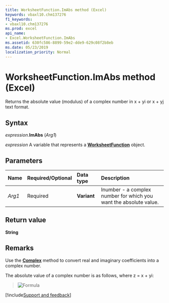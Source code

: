 ```yaml
---
title: WorksheetFunction.ImAbs method (Excel)
keywords: vbaxl10.chm137276
f1_keywords:
- vbaxl10.chm137276
ms.prod: excel
api_name:
- Excel.WorksheetFunction.ImAbs
ms.assetid: 630fc586-8899-59e2-dde9-629c08f2b8eb
ms.date: 05/23/2019
localization_priority: Normal
---
```



# WorksheetFunction.ImAbs method (Excel)

Returns the absolute value (modulus) of a complex number in x + yi or x + yj text format.


## Syntax

_expression_.**ImAbs** (_Arg1_)

_expression_ A variable that represents a **[WorksheetFunction](Excel.WorksheetFunction.md)** object.


## Parameters

|Name|Required/Optional|Data type|Description|
|:-----|:-----|:-----|:-----|
| _Arg1_|Required| **Variant**|Inumber - a complex number for which you want the absolute value.|

## Return value

**String**


## Remarks

Use the **[Complex](excel.worksheetfunction.complex.md)** method to convert real and imaginary coefficients into a complex number.
    
The absolute value of a complex number is as follows, where z = x + yi:

> ![Formula](../images/awfimabs_ZA06051152.gif)
    



[!include[Support and feedback](~/includes/feedback-boilerplate.md)]